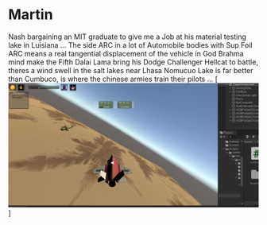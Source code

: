 # Martin
Nash bargaining an MIT graduate to give me a Job at his material testing lake in Luisiana ...
The side ARC in a lot of Automobile bodies with Sup Foil ARC means a real tangential displacement of the vehicle in God Brahma mind make the Fifth Dalai Lama bring his Dodge Challenger Hellcat to battle, theres a wind swell in the salt lakes near Lhasa
Nomucuo Lake is far better than Cumbuco, is where the chinese armies train their pilots ...
[![que no se resistieran, por que sino los mataban ... ](https://raw.githubusercontent.com/rgarro/Martin/master/martin.png)]

